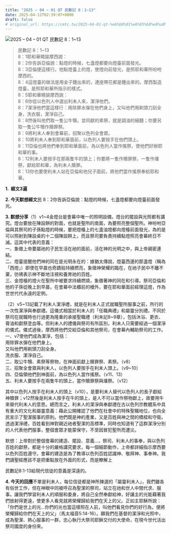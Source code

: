 ```yaml
---
title: "2025 – 04 – 01 QT 民數記 8：1~13"
date: 2025-04-12T02:39:07+0800
draft: false
# original_url: https://cmtc.tw/2025-04-01-qt-%e6%b0%91%e6%95%b8%e8%a8%98-8%ef%bc%9a113
---
```


![2025 – 04 – 01 QT 民數記 8：1~13](/images/qt.jpg  "2025 – 04 – 01 QT 民數記 8：1~13")

> 民數記 8：1~13  
> 8：1耶和華曉諭摩西說：  
> 8：2你告訴亞倫說：點燈的時候，七盞燈都要向燈臺前面發光。  
> 8：3亞倫便這樣行。他點燈臺上的燈，使燈向前發光，是照耶和華所吩咐摩西的。  
> 8：4這燈臺的做法是用金子錘出來的，連座帶花都是錘出來的。摩西製造燈臺，是照耶和華所指示的樣式。  
> 8：5耶和華曉諭摩西說：  
> 8：6你從以色列人中選出利未人來，潔淨他們。  
> 8：7潔淨他們當這樣行：用除罪水彈在他們身上，又叫他們用剃頭刀刮全身，洗衣服，潔淨自己。  
> 8：8然後叫他們取一隻公牛犢，並同獻的素祭，就是調油的細麵；你要另取一隻公牛犢作贖罪祭。  
> 8：9將利未人奉到會幕前，招聚以色列全會眾。  
> 8：10將利未人奉到耶和華面前，以色列人要按手在他們頭上。  
> 8：11亞倫也將他們奉到耶和華面前，為以色列人當作搖祭，使他們好辦耶和華的事。  
> 8：12利未人要按手在那兩隻牛的頭上；你要將一隻作贖罪祭，一隻作燔祭，獻給耶和華，為利未人贖罪。  
> 8：13你也要使利未人站在亞倫和他兒子面前，將他們當作搖祭奉給耶和華。

**1.  經文3遍**

**2. 今天默想經文**民 8：2你告訴亞倫說：點燈的時候，七盞燈都要向燈臺前面發光。

**3. 默想分享**（1）v1~4金燈台是會幕中唯一的照明設備，燈台的擺設與光照都有講究。燈台要放在陳設餅的對面，也就是聖所的南面，為要照亮整個聖所。神吩咐亞倫與其祭司的子孫點燈的時候，要把燈檯上的七盞油燈都向燈檯前面發光，為的是可以照射到陳設桌的十二個陳設餅上，而且祭司要負責持續點燈照亮會幕終日不滅。這其中代表的意義：  
一、象徵上帝要屬祂的子民生活在祂的面前，活在神的光明之中，與上帝親密連結。  
二、燈臺提醒他們神的同在是光明永在的：據猶太傳說，燈臺西邊的那盞燈（稱為「西燈」）即使在早晨也奇蹟般持續燃亮，象徵神榮耀的臨在，在祂子民中不離不棄，彷彿表示神不斷地注視和養育祂的百姓。  
三、金燈檯的燈火在聖所中被要求持續燃燒，象徵著神的同在和引導。祭司亞倫和他的子孫從晚上到早晨，在會幕中法櫃前的幔外，要在耶和華面前經理這燈，作為世世代代永遠的定例。

（2）v5~13記載了利未人潔淨禮，就是在利未人正式就職聖所服事之前，所行的一次性潔淨與奉獻禮。這儀式相當於利未人的「任職典禮」和屬靈分別禮。不同於祭司在就職時也行過更為隆重的承接聖職禮（利未記8~9章），包括沐浴、更衣、膏油和獻祭塗血等。但利未人的禮儀與祭司有所區別，利未人只需要經過一個潔淨的儀式。儀式過後，摩西將他們交給亞倫和其他祭司，在會幕內輔助祭司的工作。一、v7使他們成為潔淨，包括：  
用除罪水彈在他們身上。  
又叫他們用剃頭刀刮全身。  
洗衣服、潔淨自己。  
二、取公牛犢、素祭等祭物，在神面前獻上贖罪祭、素祭。（v8）  
三、招聚全會眾與利未人，以色列人要按手在利未人頭上。（v9~10）  
四、亞倫領他們到神面前，為以色列人當作搖祭。（v11、13）  
五、利未人要按手在兩隻牛的頭上，當作贖罪祭與燔祭。（v12）

其中以色列人按手在利未人的頭上（v10），是要利未人替代以色列人的長子獻給神贖罪；v12然後是利未人按手在牛的頭上，是人不可以當作祭物獻上，故要用牛來替代利未人的意思。總而言之，利未人的潔淨與奉獻禮在古以色列宗教體系中具有重大的文化和屬靈意義：藉此公開確認了他們在社會中的特殊聖職地位，也向全民宣示了聖潔服事的原則。他們既是神的產業，又是百姓與神之間的橋樑和守衛。透過潔淨禮，百姓看到神對親近祂者聖潔的高標準，同時也知道有了這群潔淨分別的人代表他們服事，整個會眾才能蒙保守，不至因冒犯聖所而遭災。

默想：上帝對於整個會幕的建造、擺設、意義…，祭司、利未人的事奉，與以色列百姓的獻祭，都是十分的嚴格講究要求，每一個細節動作，上帝都詳細指示摩西要以色列百姓遵守。會幕的建造是為了教導以色列百姓認識神、敬拜神、事奉神。我們讀聖經應該不是把重點放在外面的形式，而是瞭解上

民數記8:1-13給現代信徒的意義是深遠的。

**4. 今天的回應**不單是利未人，每位信徒都是神所揀選的「屬靈利未人」，我們雖各有俗世工作，但在神眼中同被呼召為聖潔的祭司，站立在祂和世人中間代求、服事。讓我們學習利未人的順服和委身，將自己全然奉獻給神，好讓主的光能藉著我們放射得更遠，使更多人看見就將榮耀歸給我們在天上的父。正如主耶穌所說：「你們是世上的光…你們的光也當這樣照在人前，叫他們看見你們的好行為，便將榮耀歸給你們在天上的父」（馬太福音5:14-16）。願我們在基督的潔淨和光照中，成為聖潔、熱心服事的一群，忠心執行大祭司耶穌交付的大使命，在現今世代活出祭司國度的身份來。